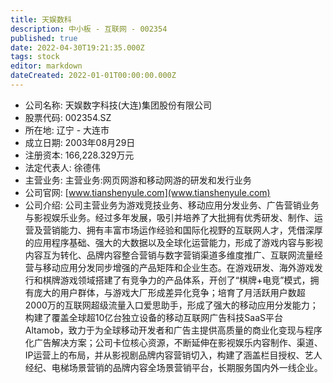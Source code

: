 ```yaml
---
title: 天娱数科
description: 中小板 - 互联网 - 002354
published: true
date: 2022-04-30T19:21:35.000Z
tags: stock
editor: markdown
dateCreated: 2022-01-01T00:00:00.000Z
---
```


- 公司名称: 天娱数字科技(大连)集团股份有限公司
- 股票代码: 002354.SZ
- 所在地: 辽宁 - 大连市
- 成立日期: 2003年08月29日
- 注册资本: 166,228.329万元
- 法定代表人: 徐德伟
- 主营业务: 主营业务:网页网游和移动网游的研发和发行业务
- 公司官网: [www.tianshenyule.com](www.tianshenyule.com)
- 公司介绍: 公司主营业务为游戏竞技业务、移动应用分发业务、广告营销业务与影视娱乐业务。经过多年发展，吸引并培养了大批拥有优秀研发、制作、运营及营销能力、拥有丰富市场运作经验和国际化视野的互联网人才，凭借深厚的应用程序基础、强大的大数据以及全球化运营能力，形成了游戏内容与影视内容互为转化、品牌内容整合营销与数字营销渠道多维度推广、互联网流量经营与移动应用分发同步增强的产品矩阵和企业生态。在游戏研发、海外游戏发行和棋牌游戏领域搭建了有竞争力的产品体系，开创了“棋牌+电竞”模式，拥有庞大的用户群体，与游戏大厂形成差异化竞争；培育了月活跃用户数超2000万的互联网超级流量入口爱思助手，形成了强大的移动应用分发能力；构建了覆盖全球超10亿台独立设备的移动互联网广告科技SaaS平台Altamob，致力于为全球移动开发者和广告主提供高质量的商业化变现与程序化广告解决方案；公司卡位核心资源，不断延伸在影视娱乐内容制作、渠道、IP运营上的布局，并从影视剧品牌内容营销切入，构建了涵盖栏目授权、艺人经纪、电梯场景营销的品牌内容全场景营销平台，长期服务国内外一线企业。



